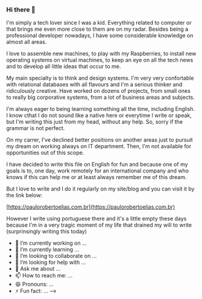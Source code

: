 ### Hi there 👋

I'm simply a tech lover since I was a kid. Everything related to computer or that brings me even more close to them are on my radar. Besides being a professional developer nowadays, I have some considerable knowledge on almost all areas.

I love to assemble new machines, to play with my Raspberries, to install new operating systems on virtual machines, to keep an eye on all the tech news and to develop all little ideas that occur to me.

My main specialty is to think and design systems. I'm very very confortable with relational databases with all flavours and I'm a serious thinker and ridiculously creative. Have worked on dozens of projects, from small ones to really big corporative systems, from a lot of business areas and subjects.

I'm always eager to being learning something all the time, including English. I know cthat I do not sound like a native here or everytime I write or speak, but I'm writing this just from my head, without any help. So, sorry if the grammar is not perfect.

On my carrer, I've declined better positions on another areas just to pursuit my dream on working always on IT department. Then, I'm not available for opportunities out of this scope.

I have decided to write this file on English for fun and because one of my goals is to, one day, work remotely for an international company and who knows if this can help me or at least always remember me of this dream.

But I love to write and I do it regularly on my site/blog and you can visit it by the link below:

[https://paulorobertoelias.com.br](https://paulorobertoelias.com.br)

However I write using portuguese there and it's a little empty these days because I'm in a very tragic moment of my life that drained my will to write (surprinsingly writing this today)

- 🔭 I’m currently working on ...
- 🌱 I’m currently learning ...
- 👯 I’m looking to collaborate on ...
- 🤔 I’m looking for help with ...
- 💬 Ask me about ...
- 📫 How to reach me: ...
- 😄 Pronouns: ...
- ⚡ Fun fact: ...
-->
